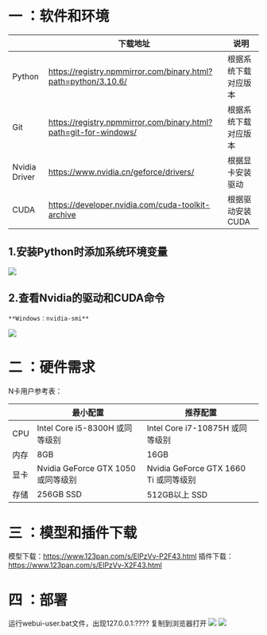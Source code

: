 # 一 ：软件和环境

|  |                                             下载地址 |                说明 |
| --- | --- | --- |
| Python | https://registry.npmmirror.com/binary.html?path=python/3.10.6/ | 根据系统下载对应版本 |
| Git | https://registry.npmmirror.com/binary.html?path=git-for-windows/ | 根据系统下载对应版本 |
| Nvidia Driver | https://www.nvidia.cn/geforce/drivers/ | 根据显卡安装驱动 |
| CUDA | https://developer.nvidia.com/cuda-toolkit-archive | 根据驱动安装CUDA |

## 1.安装Python时添加系统环境变量
![](https://raw.githubusercontent.com/81NewArk/SD_install4CN/main/Untitled.png)

## 2.查看Nvidia的驱动和CUDA命令

```
**Windows：nvidia-smi**
```

![](https://raw.githubusercontent.com/81NewArk/SD_install4CN/main/Untitled%201.png)

# 二 ：硬件需求

N卡用户参考表：

|  | 最小配置 | 推荐配置 |
| --- | --- | --- |
| CPU | Intel Core i5-8300H 或同等级别 | Intel Core i7-10875H 或同等级别 |
| 内存 | 8GB | 16GB |
| 显卡 | Nvidia GeForce GTX 1050 或同等级别 | Nvidia GeForce GTX 1660 Ti 或同等级别 |
| 存储 | 256GB SSD | 512GB以上 SSD  |



# 三 ：模型和插件下载

模型下载：https://www.123pan.com/s/ElPzVv-P2F43.html
插件下载：https://www.123pan.com/s/ElPzVv-X2F43.html


# 四 ：部署


运行webui-user.bat文件，出现127.0.0.1:???? 复制到浏览器打开
![](https://github.com/81NewArk/SD_install4CN/blob/main/Untitled%202.png?raw=true)
![](https://github.com/81NewArk/SD_install4CN/blob/main/Untitled%203.png?raw=true)
